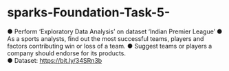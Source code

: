 # sparks-Foundation-Task-5-

● Perform ‘Exploratory Data Analysis’ on dataset ‘Indian Premier League’ 
● As a sports analysts, find out the most successful teams, players and factors 
contributing win or loss of a team. 
● Suggest teams or players a company should endorse for its products.  
● Dataset: https://bit.ly/34SRn3b
